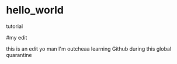 # hello_world
tutorial

#my edit

this is an edit 
yo man I'm outcheaa learning Github during this global quarantine
